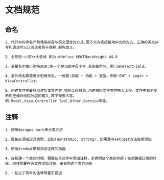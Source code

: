 # 文档规范

## 命名
    1、代码中的命名严禁使用拼音与英文混合的方式,更不允许直接使用中文的方式。正确的英文拼写和语法可以让阅读者易于理解,避免歧义。

    2、全局宏:小写k+大驼峰 即为:#define kEWTNaviHeight 44.0

    3、变量名才赢小驼峰原则:第一个单词首字母小写,其余都大写。例:nameTextField。

    4、类的命名都遵循大驼峰命名。一般是:前缀 + 功能 + 类型。例如:EWT + Login + ViewController。

    5、创建文件夹最好创建实体文件夹,找到工程目录,创建相应文件夹并拖入工程。文件夹命名使用相应模块结构分层的英文,首字母要大写。例:Model,View,Controller,Tool,Other,Service等等。

## 注释
    1、使用#pragma mark来分类方法

    2、属性必须指定其类型，比如(nonatomic, strong)，如需重写set/get方法继续添加

    3、新版Xcode自带有添加注释的功能

    4、在新建一个类的时候，需要在头文件中添加注释，来表明这个类的作用；在创建接口类的时候，同样需要在头文件添加注释，来表明这个类的用处

    5、一些过于简单的注释尽量不要加

